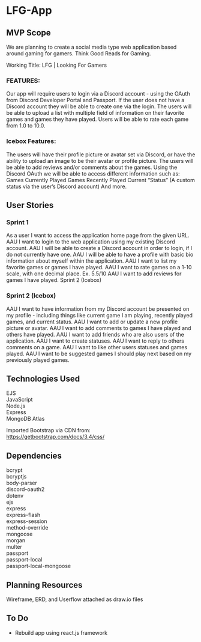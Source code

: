 # LFG-App




## MVP Scope

We are planning to create a social media type web application based around gaming for gamers. Think Good Reads for Gaming.

Working Title: LFG | Looking For Gamers

### FEATURES:
Our app will require users to login via a Discord account - using the OAuth from Discord Developer Portal and Passport. 
If the user does not have a Discord account they will be able to create one via the login.
The users will be able to upload a list with multiple field of information on their favorite games and games they have played.
Users will be able to rate each game from 1.0 to 10.0.

### Icebox Features:
The users will have their profile picture or avatar set via Discord, or have the ability to upload an image to be their avatar or profile picture.
The users will be able to add reviews and/or comments about the games.
Using the Discord OAuth we will be able to access different information such as:
Games Currently Played
Games Recently Played
Current “Status” (A custom status via the user’s Discord account)
And more.


## User Stories

### Sprint 1
As a user I want to access the application home page from the given URL.
AAU I want to login to the web application using my existing Discord account.
AAU I will be able to create a Discord account in order to login, if I do not currently have one.
AAU I will be able to have a profile with basic bio information about myself within the application. 
AAU I want to list my favorite games or games I have played.
AAU I want to rate games on a 1-10 scale, with one decimal place. Ex. 5.5/10 
AAU I want to add reviews for games I have played.
Sprint 2 (Icebox)

### Sprint 2 (Icebox)
AAU I want to have information from my Discord account be presented on my profile - including things like current game I am playing, recently played games, and current status.
AAU I want to add or update a new profile picture or avatar.
AAU I want to add comments to games I have played and others have played.
AAU I want to add friends who are also users of the application.
AAU I want to create statuses.
AAU I want to reply to others comments on a game.
AAU I want to like other users statuses and games played.
AAU I want to be suggested games I should play next based on my previously played games.

## Technologies Used

EJS   
JavaScript  
Node.js   
Express   
MongoDB Atlas 

Imported Bootstrap via CDN from:  
https://getbootstrap.com/docs/3.4/css/

## Dependencies

bcrypt    
bcryptjs    
body-parser   
discord-oauth2    
dotenv    
ejs   
express   
express-flash   
express-session   
method-override   
mongoose    
morgan    
multer    
passport    
passport-local    
passport-local-mongoose

## Planning Resources

Wireframe, ERD, and Userflow attached as draw.io files

## To Do

* Rebuild app using react.js framework
